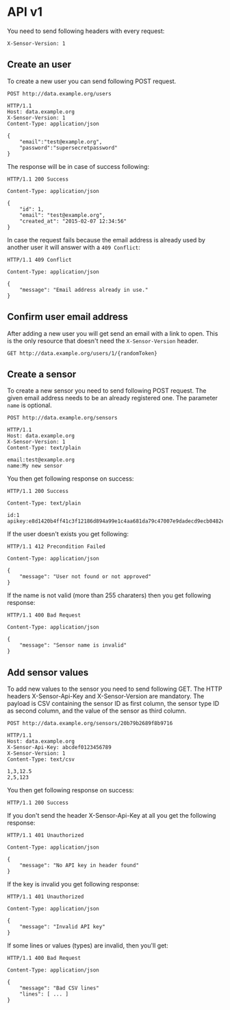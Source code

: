 # API v1

You need to send following headers with every request:

    X-Sensor-Version: 1

## Create an user

To create a new user you can send following POST request.

    POST http://data.example.org/users

    HTTP/1.1
    Host: data.example.org
    X-Sensor-Version: 1
    Content-Type: application/json

    {
        "email":"test@example.org",
        "password":"supersecretpassword"
    }

The response will be in case of success following:

    HTTP/1.1 200 Success

    Content-Type: application/json

    {
        "id": 1,
        "email": "test@example.org",
        "created_at": "2015-02-07 12:34:56"
    }

In case the request fails because the email address is already used by another
user it will answer with a `409 Conflict`:

    HTTP/1.1 409 Conflict

    Content-Type: application/json

    {
        "message": "Email address already in use."
    }

## Confirm user email address

After adding a new user you will get send an email with a link to open. This
is the only resource that doesn't need the `X-Sensor-Version` header.

    GET http://data.example.org/users/1/{randomToken}

## Create a sensor

To create a new sensor you need to send following POST request. The given email
address needs to be an already registered one. The parameter `name` is optional.

    POST http://data.example.org/sensors

    HTTP/1.1
    Host: data.example.org
    X-Sensor-Version: 1
    Content-Type: text/plain

    email:test@example.org
    name:My new sensor

You then get following response on success:

    HTTP/1.1 200 Success

    Content-Type: text/plain

    id:1
    apikey:e8d1420b4ff41c3f12186d894a99e1c4aa681da79c47007e9dadecd9ecb0482ee1e224510e7484078c0289f34396


If the user doesn't exists you get following:

    HTTP/1.1 412 Precondition Failed

    Content-Type: application/json

    {
        "message": "User not found or not approved"
    }

If the name is not valid (more than 255 charaters) then you get following response:

    HTTP/1.1 400 Bad Request

    Content-Type: application/json

    {
        "message": "Sensor name is invalid"
    }

## Add sensor values

To add new values to the sensor you need to send following GET. The HTTP headers X-Sensor-Api-Key 
and X-Sensor-Version are mandatory. The payload is CSV containing the sensor ID as first 
column, the sensor type ID as second column, and the value of the sensor as third column.

    POST http://data.example.org/sensors/20b79b2689f8b9716
    
    HTTP/1.1
    Host: data.example.org
    X-Sensor-Api-Key: abcdef0123456789
    X-Sensor-Version: 1
    Content-Type: text/csv
    
    1,3,12.5
    2,5,123

You then get following response on success:

    HTTP/1.1 200 Success

    
If you don't send the header X-Sensor-Api-Key at all you get the following response:


    HTTP/1.1 401 Unauthorized
    
    Content-Type: application/json
    
    {
        "message": "No API key in header found"
    }


If the key is invalid you get following response:

    HTTP/1.1 401 Unauthorized
    
    Content-Type: application/json
    
    {
        "message": "Invalid API key"
    }

If some lines or values (types) are invalid, then you'll get:

    HTTP/1.1 400 Bad Request
    
    Content-Type: application/json
    
    {
        "message": "Bad CSV lines"
        "lines": [ ... ]
    }
